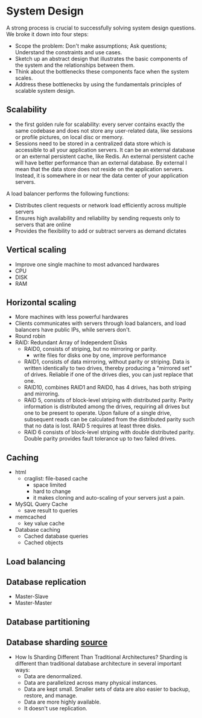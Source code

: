 # System Design

A strong process is crucial to successfully solving system design questions. We broke it down into four steps:

- Scope the problem: Don't make assumptions; Ask questions; Understand the constraints and use cases.
- Sketch up an abstract design that illustrates the basic components of the system and the relationships between them.
- Think about the bottlenecks these components face when the system scales.
- Address these bottlenecks by using the fundamentals principles of scalable system design.

## Scalability
- the first golden rule for scalability: every server contains exactly the same codebase and does not store any user-related data, like sessions or profile pictures, on local disc or memory. 
- Sessions need to be stored in a centralized data store which is accessible to all your application servers. It can be an external database or an external persistent cache, like Redis. An external persistent cache will have better performance than an external database. By external I mean that the data store does not reside on the application servers. Instead, it is somewhere in or near the data center of your application servers. 

A load balancer performs the following functions:

- Distributes client requests or network load efficiently across multiple servers
- Ensures high availability and reliability by sending requests only to servers that are online
- Provides the flexibility to add or subtract servers as demand dictates

## Vertical scaling
- Improve one single machine to most advanced hardwares
- CPU
- DISK
- RAM
## Horizontal scaling
- More machines with less powerful hardwares
- Clients communicates with servers through load balancers, and load balancers have public IPs, while servers don't.
- Round robin
- RAID: Redundant Array of Independent Disks
	- RAID0, consists of striping, but no mirroring or parity.
		- write files for disks one by one, improve performance
	- RAID1, consists of data mirroring, without parity or striping. Data is written identically to two drives, thereby producing a "mirrored set" of drives. Reliable if one of the drives dies, you can just replace that one.
	- RAID10, combines RAID1 and RAID0, has 4 drives, has both striping and mirroring.
	- RAID 5, consists of block-level striping with distributed parity. Parity information is distributed among the drives, requiring all drives but one to be present to operate. Upon failure of a single drive, subsequent reads can be calculated from the distributed parity such that no data is lost. RAID 5 requires at least three disks.
	- RAID 6 consists of block-level striping with double distributed parity. Double parity provides fault tolerance up to two failed drives. 
## Caching
- html
	- craglist: file-based cache
		- space limited
		- hard to change
		- it makes cloning and auto-scaling of your servers just a pain.
- MySQL Query Cache
	- save result to queries
- memcached
	- key value cache
- Database caching
	- Cached database queries
	- Cached objects
## Load balancing
## Database replication
- Master-Slave
- Master-Master
## Database partitioning

## Database sharding [source](http://highscalability.com/blog/2009/8/6/an-unorthodox-approach-to-database-design-the-coming-of-the.html)
- How Is Sharding Different Than Traditional Architectures?
Sharding is different than traditional database architecture in several important ways:
	- Data are denormalized. 
	- Data are parallelized across many physical instances. 
	- Data are kept small. Smaller sets of data are also easier to backup, restore, and manage.
	- Data are more highly available. 
	- It doesn't use replication. 
	
